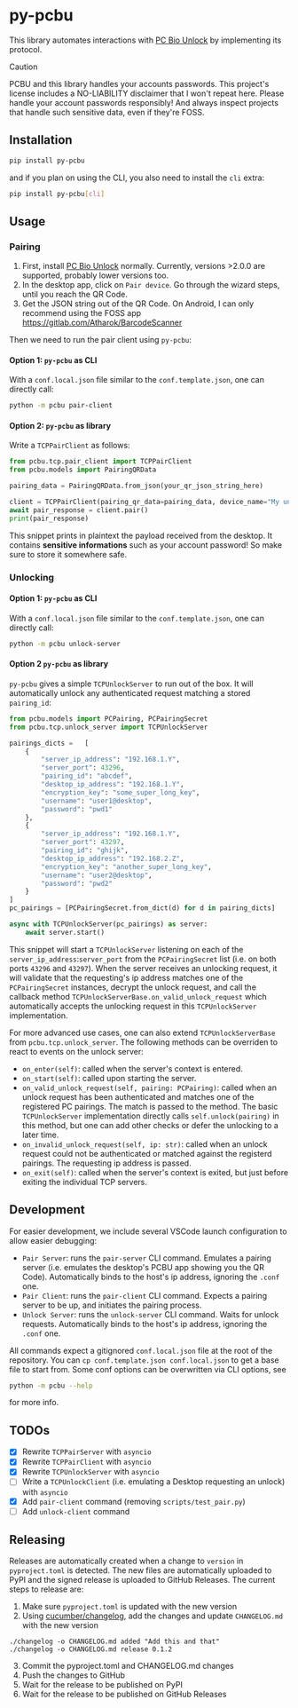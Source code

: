 # py-pcbu

This library automates interactions with [PC Bio Unlock](https://github.com/MeisApps/pcbu-desktop) by implementing its protocol.

> [!CAUTION]
> PCBU and this library handles your accounts passwords. This project's license includes a NO-LIABILITY disclaimer that I won't repeat here. Please handle your account passwords responsibly!
> And always inspect projects that handle such sensitive data, even if they're FOSS.

## Installation
```bash
pip install py-pcbu
```

and if you plan on using the CLI, you also need to install the `cli` extra:

```bash
pip install py-pcbu[cli]
```

## Usage
### Pairing

1. First, install [PC Bio Unlock](https://meis-apps.com/pc-bio-unlock/how-to-install) normally. Currently, versions >2.0.0 are supported, probably lower versions too.
2. In the desktop app, click on `Pair device`. Go through the wizard steps, until you reach the QR Code.
3. Get the JSON string out of the QR Code. On Android, I can only recommend using  the FOSS app https://gitlab.com/Atharok/BarcodeScanner

Then we need to run the pair client using `py-pcbu`:

#### Option 1: `py-pcbu` as CLI

With a `conf.local.json` file similar to the `conf.template.json`, one can directly call:
```bash
python -m pcbu pair-client
```

#### Option 2: `py-pcbu` as library

Write a `TCPPairClient` as follows:
```python
from pcbu.tcp.pair_client import TCPPairClient
from pcbu.models import PairingQRData

pairing_data = PairingQRData.from_json(your_qr_json_string_here)

client = TCPPairClient(pairing_qr_data=pairing_data, device_name="My unlock program")
await pair_response = client.pair()
print(pair_response)
```

This snippet prints in plaintext the payload received from the desktop. It contains **sensitive informations** such as your account password! So make sure to store it somewhere safe.

### Unlocking
#### Option 1: `py-pcbu` as CLI

With a `conf.local.json` file similar to the `conf.template.json`, one can directly call:
```bash
python -m pcbu unlock-server
```

#### Option 2 `py-pcbu` as library
`py-pcbu` gives a simple `TCPUnlockServer` to run out of the box. It will automatically unlock any authenticated request matching a stored `pairing_id`:
```python
from pcbu.models import PCPairing, PCPairingSecret
from pcbu.tcp.unlock_server import TCPUnlockServer

pairings_dicts =   [
    {
        "server_ip_address": "192.168.1.Y",
        "server_port": 43296,
        "pairing_id": "abcdef",
        "desktop_ip_address": "192.168.1.Y",
        "encryption_key": "some_super_long_key",
        "username": "user1@desktop",
        "password": "pwd1"
    },
    {
        "server_ip_address": "192.168.1.Y",
        "server_port": 43297,
        "pairing_id": "ghijk",
        "desktop_ip_address": "192.168.2.Z",
        "encryption_key": "another_super_long_key",
        "username": "user2@desktop",
        "password": "pwd2"
    }
]
pc_pairings = [PCPairingSecret.from_dict(d) for d in pairing_dicts]

async with TCPUnlockServer(pc_pairings) as server:
    await server.start()
```

This snippet will start a `TCPUnlockServer` listening on each of the `server_ip_address`:`server_port` from the `PCPairingSecret` list (i.e. on both ports `43296` and `43297`).
When the server receives an unlocking request, it will validate that the requesting's ip address matches one of the `PCPairingSecret` instances, decrypt the unlock request, and call the callback method `TCPUnlockServerBase.on_valid_unlock_request` which automatically accepts the unlocking request in this `TCPUnlockServer` implementation.

For more advanced use cases, one can also extend `TCPUnlockServerBase` from `pcbu.tcp.unlock_server`. The following methods can be overriden to react to events on the unlock server:
 - `on_enter(self)`: called when the server's context is entered.
 - `on_start(self)`: called upon starting the server.
 - `on_valid_unlock_request(self, pairing: PCPairing)`: called when an unlock request has been authenticated and matches one of the registered PC pairings. The match is passed to the method. The basic `TCPUnlockServer` implementation directly calls `self.unlock(pairing)` in this method, but one can add other checks or defer the unlocking to a later time.
 - `on_invalid_unlock_request(self, ip: str)`: called when an unlock request could not be authenticated or matched against the registerd pairings. The requesting ip address is passed.
 - `on_exit(self)`: called when the server's context is exited, but just before exiting the individual TCP servers.


## Development
For easier development, we include several VSCode launch configuration to allow easier debugging:
 - `Pair Server`: runs the `pair-server` CLI command. Emulates a pairing server (i.e. emulates the desktop's PCBU app showing you the QR Code). Automatically binds to the host's ip address, ignoring the `.conf` one.
 - `Pair Client`: runs the `pair-client` CLI command. Expects a pairing server to be up, and initiates the pairing process.
 - `Unlock Server`: runs the `unlock-server` CLI command. Waits for unlock requests. Automatically binds to the host's ip address, ignoring the `.conf` one.

All commands expect a gitignored `conf.local.json` file at the root of the repository. You can `cp conf.template.json conf.local.json` to get a base file to start from. Some conf options can be overwritten via CLI options, see
```bash
python -m pcbu --help
```
for more info.

## TODOs
 - [X] Rewrite `TCPPairServer` with `asyncio`
 - [X] Rewrite `TCPPairClient` with `asyncio`
 - [X] Rewrite `TCPUnlockServer` with `asyncio`
 - [ ] Write a `TCPUnlockClient` (i.e. emulating a Desktop requesting an unlock) with `asyncio`
 - [X] Add `pair-client` command (removing `scripts/test_pair.py`)
 - [ ] Add `unlock-client` command

## Releasing
Releases are automatically created when a change to `version` in `pyproject.toml` is detected. The new files are automatically uploaded to PyPI and the signed release is uploaded to GitHub Releases.
The current steps to release are:
1. Make sure `pyproject.toml` is updated with the new version
2. Using [cucumber/changelog](https://github.com/cucumber/changelog), add the changes and update `CHANGELOG.md` with the new version
```console
./changelog -o CHANGELOG.md added "Add this and that"
./changelog -o CHANGELOG.md release 0.1.2
```
3. Commit the pyproject.toml and CHANGELOG.md changes
4. Push the changes to GitHub
5. Wait for the release to be published on PyPI
6. Wait for the release to be published on GitHub Releases
